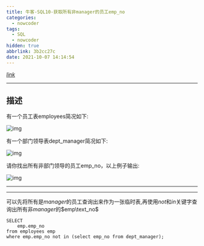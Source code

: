 ```yaml
---
title: 牛客-SQL10-获取所有非manager的员工emp_no
categories:
  - nowcoder
tags:
  - SQL
  - nowcoder
hidden: true
abbrlink: 3b2cc27c
date: 2021-10-07 14:14:54
---
```


[$link$](https://www.nowcoder.com/practice/32c53d06443346f4a2f2ca733c19660c?tpId=82&tags=&title=&difficulty=0&judgeStatus=0&rp=1)

<hr/>

## 描述

有一个员工表employees简况如下:

![img](https://gitee.com/cao_ziqiang/img/raw/master/20211007141540.png)

有一个部门领导表dept_manager简况如下:

![img](https://gitee.com/cao_ziqiang/img/raw/master/20211007141603.png)

请你找出所有非部门领导的员工emp_no，以上例子输出:

![img](https://gitee.com/cao_ziqiang/img/raw/master/20211007141606.png)

<hr/>

<hr/>

可以先将所有是$manager$的员工查询出来作为一张临时表,再使用$not$和$in$关键字查询出所有非$manager$的$emp\text_no$

```mysql
SELECT
    emp.emp_no
from employees emp
where emp.emp_no not in (select emp_no from dept_manager);
```

